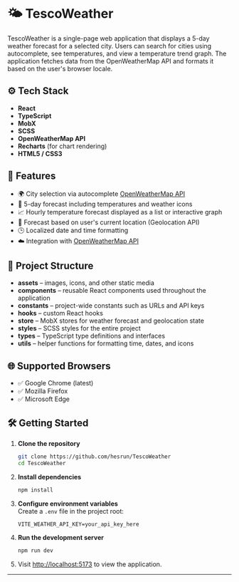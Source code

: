 # 🌤️ TescoWeather

TescoWeather is a single-page web application that displays a 5-day weather forecast for a selected city. Users can search for cities using autocomplete, see temperatures, and view a temperature trend graph. The application fetches data from the OpenWeatherMap API and formats it based on the user's browser locale.

## ⚙️ Tech Stack

- **React**
- **TypeScript**
- **MobX**
- **SCSS**
- **OpenWeatherMap API**
- **Recharts** (for chart rendering)
- **HTML5 / CSS3**

## 🔧 Features

- 🌍 City selection via autocomplete [OpenWeatherMap API](https://openweathermap.org/api/geocoding-api)
- 📅 5-day forecast including temperatures and weather icons
- 📈 Hourly temperature forecast displayed as a list or interactive graph
- 📍 Forecast based on user's current location (Geolocation API)
- 🕒 Localized date and time formatting
- ☁️ Integration with [OpenWeatherMap API](https://openweathermap.org/api)

## 📁 Project Structure

- **assets** – images, icons, and other static media
- **components** – reusable React components used throughout the application
- **constants** – project-wide constants such as URLs and API keys
- **hooks** – custom React hooks
- **store** – MobX stores for weather forecast and geolocation state
- **styles** – SCSS styles for the entire project
- **types** – TypeScript type definitions and interfaces
- **utils** – helper functions for formatting time, dates, and icons

## 🌐 Supported Browsers

- ✅ Google Chrome (latest)
- ✅ Mozilla Firefox
- ✅ Microsoft Edge

## 🛠️ Getting Started

1. **Clone the repository**

    ```bash
    git clone https://github.com/hesrun/TescoWeather
    cd TescoWeather
    ```

2. **Install dependencies**

    ```bash
    npm install
    ```

3. **Configure environment variables**  
   Create a `.env` file in the project root:

    ```
    VITE_WEATHER_API_KEY=your_api_key_here
    ```

4. **Run the development server**

    ```bash
    npm run dev
    ```

5. Visit [http://localhost:5173](http://localhost:5173) to view the application.

---

